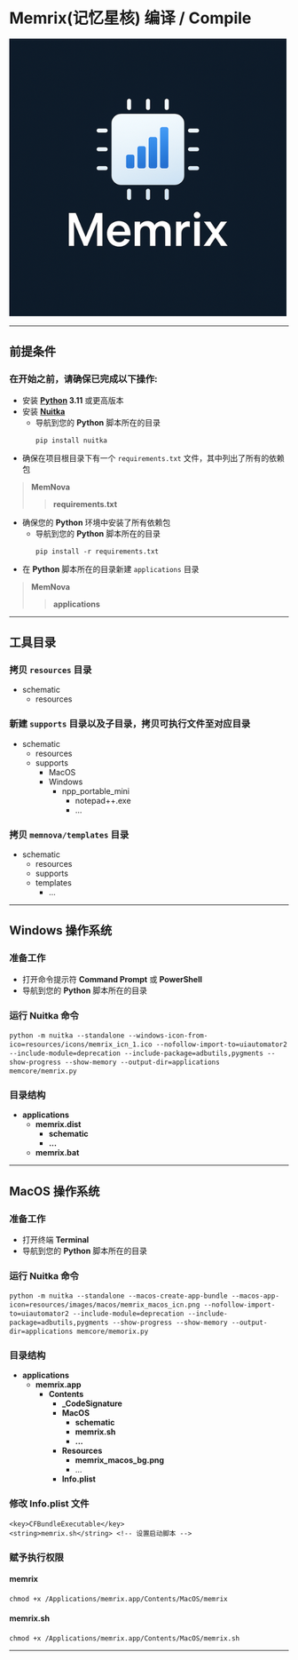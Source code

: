 # Memrix(记忆星核) 编译 / Compile

![LOGO](resources/images/illustration/Compile.png)

---

## 前提条件
### 在开始之前，请确保已完成以下操作:
- 安装 **[Python](https://www.python.org/downloads/) 3.11** 或更高版本
- 安装 **[Nuitka](https://nuitka.net/)**
  - 导航到您的 **Python** 脚本所在的目录
    ```
    pip install nuitka
    ```
- 确保在项目根目录下有一个 `requirements.txt` 文件，其中列出了所有的依赖包
> **MemNova**
>> **requirements.txt**
- 确保您的 **Python** 环境中安装了所有依赖包
  - 导航到您的 **Python** 脚本所在的目录
    ```
    pip install -r requirements.txt
    ```
- 在 **Python** 脚本所在的目录新建 `applications` 目录
> **MemNova**
>> **applications**

---

## 工具目录
### 拷贝 `resources` 目录
- schematic
  - resources

### 新建 `supports` 目录以及子目录，拷贝可执行文件至对应目录
- schematic
  - resources
  - supports
    - MacOS
    - Windows
      - npp_portable_mini
        - notepad++.exe
        - ...

### 拷贝 `memnova/templates` 目录
- schematic
  - resources
  - supports
  - templates
    - ...

---

## Windows 操作系统
### 准备工作
- 打开命令提示符 **Command Prompt** 或 **PowerShell**
- 导航到您的 **Python** 脚本所在的目录

### 运行 Nuitka 命令
```
python -m nuitka --standalone --windows-icon-from-ico=resources/icons/memrix_icn_1.ico --nofollow-import-to=uiautomator2 --include-module=deprecation --include-package=adbutils,pygments --show-progress --show-memory --output-dir=applications memcore/memrix.py   
```

### 目录结构
- **applications**
  - **memrix.dist**
    - **schematic**
    - **...**
  - **memrix.bat**

---

## MacOS 操作系统
### 准备工作
- 打开终端 **Terminal** 
- 导航到您的 **Python** 脚本所在的目录

### 运行 Nuitka 命令
```
python -m nuitka --standalone --macos-create-app-bundle --macos-app-icon=resources/images/macos/memrix_macos_icn.png --nofollow-import-to=uiautomator2 --include-module=deprecation --include-package=adbutils,pygments --show-progress --show-memory --output-dir=applications memcore/memorix.py
```

### 目录结构
- **applications**
  - **memrix.app**
    - **Contents**
      - **_CodeSignature**
      - **MacOS**
        - **schematic**
        - **memrix.sh**
        - **...**
      - **Resources**
        - **memrix_macos_bg.png**
        - ...
      - **Info.plist**

### 修改 Info.plist 文件
```
<key>CFBundleExecutable</key>
<string>memrix.sh</string> <!-- 设置启动脚本 -->
```

### 赋予执行权限
#### memrix
```
chmod +x /Applications/memrix.app/Contents/MacOS/memrix
```

#### memrix.sh
```
chmod +x /Applications/memrix.app/Contents/MacOS/memrix.sh
```

---